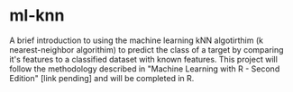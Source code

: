 # ml-knn
A brief introduction to using the machine learning kNN algotirthim (k nearest-neighbor algorithim) to predict the class of a target by comparing it's features to a classified dataset with known features.
This project will follow the methodology described in "Machine Learning with R - Second Edition" [link pending] and will be completed in R.
